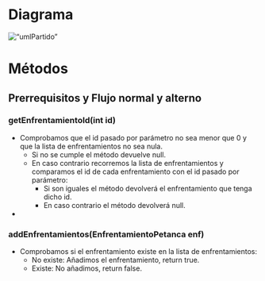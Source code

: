 # Diagrama

<img src=“/images/UMLPartido.png” alt=“umlPartido”>

# Métodos
## Prerrequisitos y Flujo normal y alterno
### getEnfrentamientoId(int id)
- Comprobamos que el id pasado por parámetro no sea menor que 0 y que la lista de enfrentamientos no sea nula.
	- Si no se cumple el método devuelve null.
	- En caso contrario recorremos la lista de enfrentamientos y comparamos el id de cada enfrentamiento con el id pasado por parámetro:
		- Si son iguales el método devolverá el enfrentamiento que tenga dicho id.
		- En caso contrario el método devolverá null.
- 

### addEnfrentamientos(EnfrentamientoPetanca enf)  
- Comprobamos si el enfrentamiento existe en la lista de enfrentamientos:
	- No existe: Añadimos el enfrentamiento, return true.  
	- Existe: No añadimos, return false.

